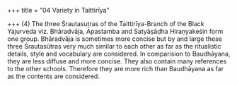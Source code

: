 +++
title = "04 Variety in Taittirīya"

+++
(4) The three Śrautasutras of the Taittirīya-Branch of the Black Yajurveda viz. Bhāradvāja, Āpastamba and Satyāṣāḍha Hiraṇyakeśin form one group. Bhāradvāja is sometimes more concise but by and large these three Śrautasūtras very much similar to each other as far as the ritualistic details, style and vocabulary are considered. In comparision to Baudhāyana, they are less diffuse and more concise. They also contain many references to the other schools. Therefore they are more rich than Baudhāyana as far as the contents are considered.
